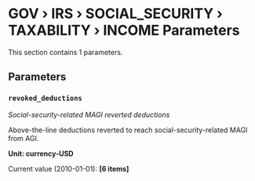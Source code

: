 # GOV › IRS › SOCIAL_SECURITY › TAXABILITY › INCOME Parameters

This section contains 1 parameters.

## Parameters

### `revoked_deductions`
*Social-security-related MAGI reverted deductions*

Above-the-line deductions reverted to reach social-security-related MAGI from AGI.

**Unit: currency-USD**

Current value (2010-01-01): **[6 items]**

